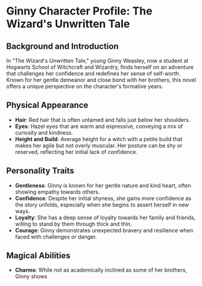 # Ginny Character Profile: The Wizard's Unwritten Tale

## Background and Introduction

In "The Wizard's Unwritten Tale," young Ginny Weasley, now a student at Hogwarts School of Witchcraft and Wizardry, finds herself on an adventure that challenges her confidence and redefines her sense of self-worth. Known for her gentle demeanor and close bond with her brothers, this novel offers a unique perspective on the character's formative years.

## Physical Appearance

- **Hair**: Red hair that is often untamed and falls just below her shoulders.
- **Eyes**: Hazel eyes that are warm and expressive, conveying a mix of curiosity and kindness.
- **Height and Build**: Average height for a witch with a petite build that makes her agile but not overly muscular. Her posture can be shy or reserved, reflecting her initial lack of confidence.

## Personality Traits

- **Gentleness**: Ginny is known for her gentle nature and kind heart, often showing empathy towards others.
- **Confidence**: Despite her initial shyness, she gains more confidence as the story unfolds, especially when she begins to assert herself in new ways.
- **Loyalty**: She has a deep sense of loyalty towards her family and friends, willing to stand by them through thick and thin.
- **Courage**: Ginny demonstrates unexpected bravery and resilience when faced with challenges or danger.

## Magical Abilities

- **Charms**: While not as academically inclined as some of her brothers, Ginny shows